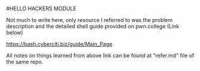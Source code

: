 #HELLO HACKERS MODULE

Not much to write here, only resource I referred to was the problem description and the detailed shell guide provided on pwn.college (Link below)

https://bash.cyberciti.biz/guide/Main_Page

All notes on things learned from above link can be found at "refer.md" file of the same repo.
